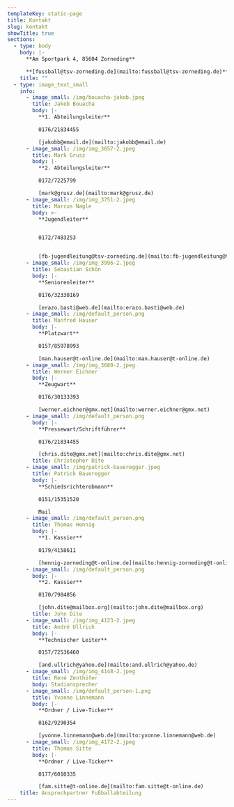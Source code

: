 ```yaml
---
templateKey: static-page
title: Kontakt
slug: kontakt
showTitle: true
sections:
  - type: body
    body: |-
      **Am Sportpark 4, 85604 Zorneding**

      **[fussball@tsv-zorneding.de](mailto:fussball@tsv-zorneding.de)**
    title: ""
  - type: image_text_small
    info:
      - image_small: /img/bouacha-jakob.jpeg
        title: Jakob Bouacha
        body: |-
          **1. Abteilungsleiter**

          0176/21834455

          [jakobb@email.de](mailto:jakobb@email.de)
      - image_small: /img/img_3657-2.jpeg
        title: Mark Grusz
        body: |-
          **2. Abteilungsleiter**

          0172/7225799

          [mark@grusz.de](mailto:mark@grusz.de)
      - image_small: /img/img_3751-2.jpeg
        title: Marcus Nagle
        body: >-
          **Jugendleiter**


          0172/7483253


          [fb-jugendleitung@tsv-zorneding.de](mailto:fb-jugendleitung@tsv-zorneding.de)
      - image_small: /img/img_3996-2.jpeg
        title: Sebastian Schön
        body: |-
          **Seniorenleiter**

          0176/32330169

          [erazo.basti@web.de](mailto:erazo.basti@web.de)
      - image_small: /img/default_person.png
        title: Manfred Hauser
        body: |-
          **Platzwart**

          0157/85978993

          [man.hauser@t-online.de](mailto:man.hauser@t-online.de)
      - image_small: /img/img_3680-2.jpeg
        title: Werner Eichner
        body: |-
          **Zeugwart**

          0176/30133393

          [werner.eichner@gmx.net](mailto:werner.eichner@gmx.net)
      - image_small: /img/default_person.png
        body: |-
          **Pressewart/Schriftführer**

          0176/21834455

          [chris.dite@gmx.net](mailto:chris.dite@gmx.net)
        title: Christopher Dite
      - image_small: /img/patrick-baueregger.jpeg
        title: Patrick Baueregger
        body: |-
          **Schiedsrichterobmann**

          0151/15351520

          Mail
      - image_small: /img/default_person.png
        title: Thomas Hennig
        body: |-
          **1. Kassier**

          0179/4158611

          [hennig-zorneding@t-online.de](mailto:hennig-zorneding@t-online.de)
      - image_small: /img/default_person.png
        body: |-
          **2. Kassier**

          0170/7984856

          [john.dite@mailbox.org](mailto:john.dite@mailbox.org)
        title: John Dite
      - image_small: /img/img_4123-2.jpeg
        title: André Ullrich
        body: |-
          **Technischer Leiter**

          0157/72536460

          [and.ullrich@yahoo.de](mailto:and.ullrich@yahoo.de)
      - image_small: /img/img_4148-2.jpeg
        title: René Zenthöfer
        body: Stadionsprecher
      - image_small: /img/default_person-1.png
        title: Yvonne Linnemann
        body: |-
          **Ordner / Live-Ticker**

          0162/9290354

          [yvonne.linnemann@web.de](mailto:yvonne.linnemann@web.de)
      - image_small: /img/img_4172-2.jpeg
        title: Thomas Sitte
        body: |-
          **Ordner / Live-Ticker**

          0177/6010335

          [fam.sitte@t-online.de](mailto:fam.sitte@t-online.de)
    title: Ansprechpartner Fußballabteilung
---
```

